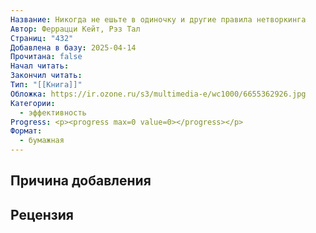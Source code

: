 ```yaml
---
Название: Никогда не ешьте в одиночку и другие правила нетворкинга
Автор: Феррацци Кейт, Рэз Тал
Страниц: "432"
Добавлена в базу: 2025-04-14
Прочитана: false
Начал читать: 
Закончил читать: 
Тип: "[[Книга]]"
Обложка: https://ir.ozone.ru/s3/multimedia-e/wc1000/6655362926.jpg
Категории:
  - эффективность
Progress: <p><progress max=0 value=0></progress></p>
Формат:
  - бумажная
---
```

## Причина добавления


## Рецензия
